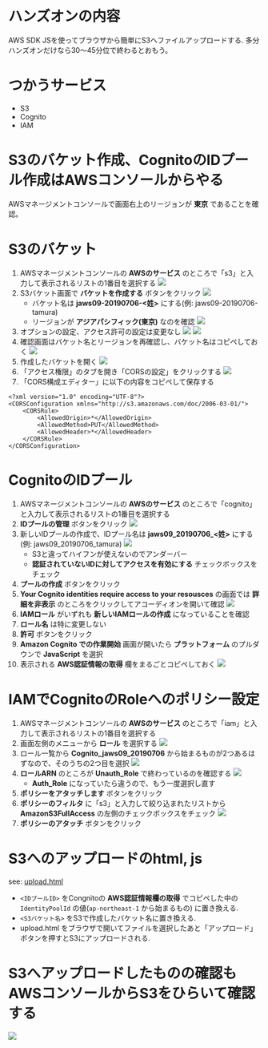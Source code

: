 # ハンズオンの内容

AWS SDK JSを使ってブラウザから簡単にS3へファイルアップロードする.
多分ハンズオンだけなら30～45分位で終わるとおもう。

# つかうサービス

- S3
- Cognito
- IAM

# S3のバケット作成、CognitoのIDプール作成はAWSコンソールからやる

AWSマネージメントコンソールで画面右上のリージョンが **東京** であることを確認。

# S3のバケット
1. AWSマネージメントコンソールの **AWSのサービス** のところで「s3」と入力して表示されるリストの1番目を選択する
   ![](/img/1st-01.png)
2. S3バケット画面で **バケットを作成する** ボタンをクリック
   ![](/img/1st-02.png)
   * バケット名は **jaws09-20190706-<姓>** にする(例: jaws09-20190706-tamura)
   * リージョンが **アジアパシフィック(東京)** なのを確認
   ![](/img/1st-03.png)
3. オプションの設定、アクセス許可の設定は変更なし
   ![](/img/1st-04.png)
   ![](/img/1st-05.png)
4. 確認画面はバケット名とリージョンを再確認し、バケット名はコピペしておく
   ![](/img/1st-06.png)
5. 作成したバケットを開く
   ![](/img/1st-16.png)
6. 「アクセス権限」のタブを開き「CORSの設定」をクリックする
   ![](/img/1st-17.png)
7. 「CORS構成エディター」に以下の内容をコピペして保存する
```
<?xml version="1.0" encoding="UTF-8"?>
<CORSConfiguration xmlns="http://s3.amazonaws.com/doc/2006-03-01/">
    <CORSRule>
        <AllowedOrigin>*</AllowedOrigin>
        <AllowedMethod>PUT</AllowedMethod>
        <AllowedHeader>*</AllowedHeader>
    </CORSRule>
</CORSConfiguration>
```



# CognitoのIDプール
1. AWSマネージメントコンソールの **AWSのサービス** のところで「cognito」と入力して表示されるリストの1番目を選択する
2. **IDプールの管理** ボタンをクリック
   ![](/img/1st-07.png)
3. 新しいIDプールの作成で、IDプール名は **jaws09_20190706_<姓>** にする(例: jaws09_20190706_tamura)
   ![](/img/1st-08.png)
   * S3と違ってハイフンが使えないのでアンダーバー
   * **認証されていないIDに対してアクセスを有効にする** チェックボックスをチェック
4. **プールの作成** ボタンをクリック
5. **Your Cognito identities require access to your resousces** の画面では **詳細を非表示** のところをクリックしてアコーディオンを開いて確認
   ![](/img/1st-09.png)
6. **IAMロール** がいずれも **新しいIAMロールの作成** になっていることを確認
7. **ロール名** は特に変更しない
8. **許可** ボタンをクリック
9. **Amazon Cognito での作業開始** 画面が開いたら **プラットフォーム** のプルダウンで **JavaScript** を選択
10. 表示される **AWS認証情報の取得** 欄をまるごとコピペしておく
   ![](/img/1st-10.png)


# IAMでCognitoのRoleへのポリシー設定
1. AWSマネージメントコンソールの **AWSのサービス** のところで「iam」と入力して表示されるリストの1番目を選択する
2. 画面左側のメニューから **ロール** を選択する
   ![](/img/1st-11.png)
3. ロール一覧から **Cognito_jaws09_20190706** から始まるものが2つあるはずなので、そのうちの2つ目を選択
   ![](/img/1st-12.png)
4. **ロールARN** のところが **Unauth_Role** で終わっているのを確認する
   ![](/img/1st-13.png)
   * **Auth_Role** になっていたら違うので、もう一度選択し直す
6. **ポリシーをアタッチします** ボタンをクリック
7. **ポリシーのフィルタ** に「s3」と入力して絞り込まれたリストから **AmazonS3FullAccess** の左側のチェックボックスをチェック
   ![](/img/1st-14.png)
8. **ポリシーのアタッチ** ボタンをクリック


# S3へのアップロードのhtml, js
see: [upload.html](/upload.html)

* `<IDプールID>` をCongnitoの **AWS認証情報欄の取得** でコピペした中の `IdentityPoolId` の値(`ap-northeast-1` から始まるもの) に置き換える.
* `<S3バケット名>` をS3で作成したバケット名に置き換える.
* upload.html をブラウザで開いてファイルを選択したあと「アップロード」ボタンを押すとS3にアップロードされる.

# S3へアップロードしたものの確認もAWSコンソールからS3をひらいて確認する

![](/img/1st-15.png)

